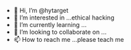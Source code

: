 - 👋 Hi, I’m @hytarget
- 👀 I’m interested in ...ethical hacking
- 🌱 I’m currently learning ...
- 💞️ I’m looking to collaborate on ...
- 📫 How to reach me ...please teach me 

<!---
hytarget/hytarget is a ✨ special ✨ repository because its `README.md` (this file) appears on your GitHub profile.
You can click the Preview link to take a look at your changes.
--->
